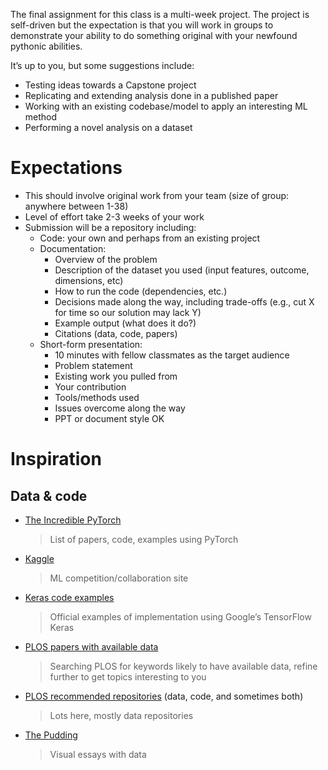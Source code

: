 The final assignment for this class is a multi-week project. The project is self-driven but the expectation is that you will work in groups to demonstrate your ability to do something original with your newfound pythonic abilities.

It’s up to you, but some suggestions include:

- Testing ideas towards a Capstone project
- Replicating and extending analysis done in a published paper
- Working with an existing codebase/model to apply an interesting ML method
- Performing a novel analysis on a dataset

# Expectations

- This should involve original work from your team (size of group: anywhere between 1-38)
- Level of effort take 2-3 weeks of your work
- Submission will be a repository including:
    - Code: your own and perhaps from an existing project
    - Documentation:
        - Overview of the problem
        - Description of the dataset you used (input features, outcome, dimensions, etc)
        - How to run the code (dependencies, etc.)
        - Decisions made along the way, including trade-offs (e.g., cut X for time so our solution may lack Y)
        - Example output (what does it do?)
        - Citations (data, code, papers)
    - Short-form presentation:
        - 10 minutes with fellow classmates as the target audience
        - Problem statement
        - Existing work you pulled from
        - Your contribution
        - Tools/methods used
        - Issues overcome along the way
        - PPT or document style OK

# Inspiration

## Data & code

- [The Incredible PyTorch](https://github.com/ritchieng/the-incredible-pytorch)
    
    > List of papers, code, examples using PyTorch
    
- [Kaggle](https://www.kaggle.com)
    
    > ML competition/collaboration site
    
- [Keras code examples](https://keras.io/examples/)
    
    > Official examples of implementation using Google’s TensorFlow Keras
    
- [PLOS papers with available data](https://journals.plos.org/plosone/search?q=data_availability%3A(osf.io%20OR%20github%20OR%20dryad%20OR%20figshare)&page=1)
    
    > Searching PLOS for keywords likely to have available data, refine further to get topics interesting to you
    
- [PLOS recommended repositories](https://journals.plos.org/plosone/s/recommended-repositories) (data, code, and sometimes both)
    
    > Lots here, mostly data repositories
    
- [The Pudding](https://www.pudding.cool)
    
    > Visual essays with data